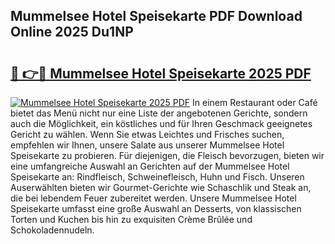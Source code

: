 ## Mummelsee Hotel Speisekarte PDF Download Online 2025 Du1NP

# <h2><a href="http://gcdtc0.nevu.top/?p=Mummelsee+Hotel+Speisekarte">🔗 👉🔴 Mummelsee Hotel Speisekarte 2025 PDF</a></h2>

[![Mummelsee Hotel Speisekarte 2025 PDF](https://i.imgur.com/dBaPXMq.png)](http://gcdtc0.nevu.top/?p=Mummelsee+Hotel+Speisekarte)
In einem Restaurant oder Café bietet das Menü nicht nur eine Liste der angebotenen Gerichte, sondern auch die Möglichkeit, ein köstliches und für Ihren Geschmack geeignetes Gericht zu wählen. Wenn Sie etwas Leichtes und Frisches suchen, empfehlen wir Ihnen, unsere Salate aus unserer Mummelsee Hotel Speisekarte zu probieren. Für diejenigen, die Fleisch bevorzugen, bieten wir eine umfangreiche Auswahl an Gerichten auf der Mummelsee Hotel Speisekarte an: Rindfleisch, Schweinefleisch, Huhn und Fisch. Unseren Auserwählten bieten wir Gourmet-Gerichte wie Schaschlik und Steak an, die bei lebendem Feuer zubereitet werden. Unsere Mummelsee Hotel Speisekarte umfasst eine große Auswahl an Desserts, von klassischen Torten und Kuchen bis hin zu exquisiten Crème Brûlée und Schokoladennudeln.
